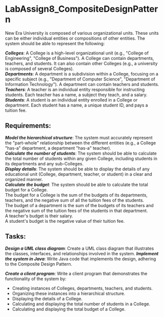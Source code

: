 # LabAssign8_CompositeDesignPattern

New Era University is composed of various organizational units. These units can be either individual entities or compositions of other entities. The system should be able to represent the following:

***Colleges***: A College is a high-level organizational unit (e.g., "College of Engineering", "College of Business"). A College can contain departments, teachers, and students. It can also contain other Colleges (e.g., a university is composed of several Colleges).\
***Departments***: A department is a subdivision within a College, focusing on a specific subject (e.g., "Department of Computer Science", "Department of Information Technology"). A department can contain teachers and students.\
***Teachers***: A teacher is an individual entity responsible for instructing students. Each teacher has a name, a subject they teach, and a salary.\
***Students***: A student is an individual entity enrolled in a College or department. Each student has a name, a unique student ID, and pays a tuition fee.

## Requirements:
***Model the hierarchical structure***: The system must accurately represent the "part-whole" relationship between the different entities (e.g., a College "has-a" department, a department "has-a" teacher).\
***Calculate the number of students***: The system should be able to calculate the total number of students within any given College, including students in its departments and any sub-Colleges.\
***Display details***: The system should be able to display the details of any educational unit (College, department, teacher, or student) in a clear and organized manner.\
***Calculate the budget***: The system should be able to calculate the total budget for a College.\
The budget for a College is the sum of the budgets of its departments, teachers, and the negative sum of all the tuition fees of the students.\
The budget of a department is the sum of the budgets of its teachers and the negative sum of the tuition fees of the students in that department.\
A teacher's budget is their salary.\
A student's budget is the negative value of their tuition fee.

## Tasks:
***Design a UML class diagram***: Create a UML class diagram that illustrates the classes, interfaces, and relationships involved in the system.
***Implement the system in Java***: Write Java code that implements the design, adhering to the Composite Design Pattern.

***Create a client program***: Write a client program that demonstrates the functionality of the system by:
- Creating instances of Colleges, departments, teachers, and students.
- Organizing these instances into a hierarchical structure.
- Displaying the details of a College.
- Calculating and displaying the total number of students in a College.
- Calculating and displaying the total budget of a College.
